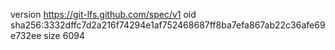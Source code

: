 version https://git-lfs.github.com/spec/v1
oid sha256:3332dffc7d2a216f74294e1af752468687ff8ba7efa867ab22c36afe69e732ee
size 6094
